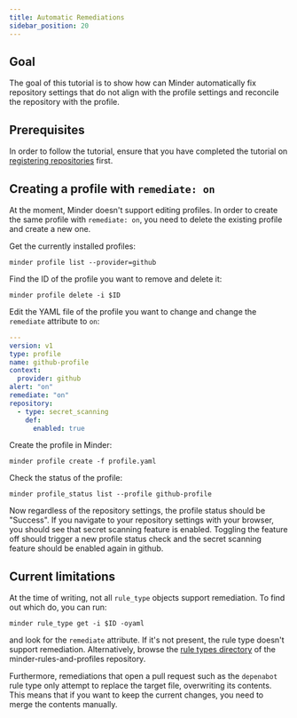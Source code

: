 ```yaml
---
title: Automatic Remediations
sidebar_position: 20
---
```


## Goal

The goal of this tutorial is to show how can Minder automatically fix
repository settings that do not align with the profile settings and reconcile
the repository with the profile.

## Prerequisites

In order to follow the tutorial, ensure that you have completed the tutorial on
[registering repositories](register_repo_create_profile.md) first.

## Creating a profile with `remediate: on`

At the moment, Minder doesn't support editing profiles. In order to create the
same profile with `remediate: on`, you need to delete the existing profile and create
a new one.

Get the currently installed profiles:
```shell
minder profile list --provider=github
```

Find the ID of the profile you want to remove and delete it:
```shell
minder profile delete -i $ID
```

Edit the YAML file of the profile you want to change and change the `remediate` attribute
to `on`:
```yaml
---
version: v1
type: profile
name: github-profile
context:
  provider: github
alert: "on"
remediate: "on"
repository:
  - type: secret_scanning
    def:
      enabled: true
```

Create the profile in Minder:
```
minder profile create -f profile.yaml
```

Check the status of the profile:
```
minder profile_status list --profile github-profile
```

Now regardless of the repository settings, the profile status should be "Success".
If you navigate to your repository settings with your browser, you should see that secret scanning
feature is enabled. Toggling the feature off should trigger a new profile status check and the
secret scanning feature should be enabled again in github.

## Current limitations
At the time of writing, not all `rule_type` objects support remediation. To find out which
do, you can run:
```shell
minder rule_type get -i $ID -oyaml
```
and look for the `remediate` attribute. If it's not present, the rule type doesn't support
remediation. Alternatively, browse the [rule types directory](https://github.com/stacklok/minder-rules-and-profiles/tree/main/rule-types/github)
of the minder-rules-and-profiles repository.

Furthermore, remediations that open a pull request such as the `depenabot` rule type only attempt
to replace the target file, overwriting its contents. This means that if you want to keep the current
changes, you need to merge the contents manually.
